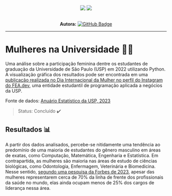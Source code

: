 <div align="center">
 
 <img src="https://img.shields.io/badge/Python-FFD43B?style=for-the-badge&logo=python&logoColor=blue" />
 <img src="https://img.shields.io/badge/Instagram-E4405F?style=for-the-badge&logo=instagram&logoColor=white" />

</div>

<br>

<div align="center">

  **Autora:** <a href="https://github.com/mariaraquelbarbosa">[![GitHub Badge](https://img.shields.io/badge/Maria_Raquel-100000?style=for-the-badge&logo=GitHub&logoColor=white)](https://github.com/mariaraquelbarbosa)</a>

</div>

---

# Mulheres na Universidade 👩‍🎓
Uma análise sobre a participação feminina dentre os estudantes de graduação da Universidade de São Paulo (USP) em 2022 utilizando Python. A visualização gráfica dos resultados pode ser encontrada em uma [publicação realizada no Dia Internacional da Mulher no perfil do Instagram do FEA.dev](https://www.instagram.com/p/C4RBHwOO0r3/?utm_source=ig_web_copy_link&igsh=MzRlODBiNWFlZA==), uma entidade estudantil de programação aplicada a negócios da USP.

Fonte de dados: [Anuário Estatístico da USP, 2023](https://uspdigital.usp.br/anuario/AnuarioControle#)

> Status: Concluído :heavy_check_mark:

## Resultados 📊
A partir dos dados analisados, percebe-se nitidamente uma tendência ao predomínio de uma maioria de estudantes do gênero masculino em áreas de exatas, como Computação, Matemática, Engenharia e Estatística. Em contrapartida, as mulheres são maioria nas áreas de estudo de ciências biológicas, como Odontologia, Enfermagem, Veterinária e Biomedicina. Nesse sentido, [segundo uma pesquisa da Forbes de 2023](https://forbes.com.br/forbes-mulher/2023/03/mulheres-sao-a-maioria-na-area-da-saude-mas-nao-estao-na-lideranca/), apesar das mulheres representarem cerca de 70% da linha de frente dos profissionais da saúde no mundo, elas ainda ocupam menos de 25% dos cargos de liderança nessa área.
